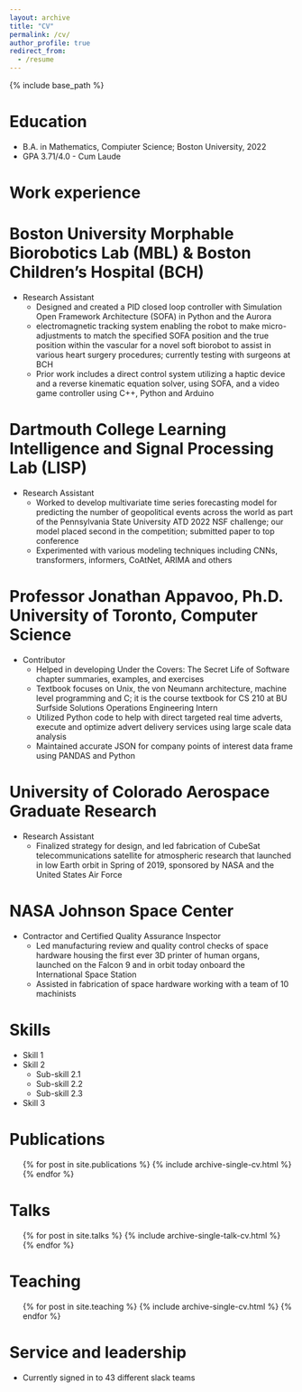 ```yaml
---
layout: archive
title: "CV"
permalink: /cv/
author_profile: true
redirect_from:
  - /resume
---
```


{% include base_path %}

Education
======
* B.A. in Mathematics, Compiuter Science; Boston University, 2022
* GPA 3.71/4.0 - Cum Laude

Work experience 
======
# Boston University Morphable Biorobotics Lab (MBL) & Boston Children’s Hospital (BCH) 
* Research Assistant
  * Designed and created a PID closed loop controller with Simulation Open Framework Architecture (SOFA) in Python and the Aurora
  * electromagnetic tracking system enabling the robot to make micro-adjustments to match the specified SOFA position and the true position within the vascular for a novel soft biorobot to assist in various heart surgery procedures; currently testing with surgeons at BCH
  * Prior work includes a direct control system utilizing a haptic device and a reverse kinematic equation solver, using SOFA, and a video game controller using C++, Python and Arduino

# Dartmouth College Learning Intelligence and Signal Processing Lab (LISP)
* Research Assistant
  * Worked to develop multivariate time series forecasting model for predicting the number of geopolitical events across the world as part of the Pennsylvania State University ATD 2022 NSF challenge; our model placed second in the competition; submitted paper to top conference
  * Experimented with various modeling techniques including CNNs, transformers, informers, CoAtNet, ARIMA and others 

# Professor Jonathan Appavoo, Ph.D. University of Toronto, Computer Science
* Contributor
  * Helped in developing Under the Covers: The Secret Life of Software chapter summaries, examples, and exercises
  * Textbook focuses on Unix, the von Neumann architecture, machine level programming and C; it is the course textbook for CS 210 at BU Surfside Solutions
Operations Engineering Intern
  * Utilized Python code to help with direct targeted real time adverts, execute and optimize advert delivery services using large scale data analysis
  * Maintained accurate JSON for company points of interest data frame using PANDAS and Python

# University of Colorado Aerospace Graduate Research
* Research Assistant
  * Finalized strategy for design, and led fabrication of CubeSat telecommunications satellite for atmospheric research that launched in low Earth orbit in Spring of 2019, sponsored by NASA and the United States Air Force

# NASA Johnson Space Center
* Contractor and Certified Quality Assurance Inspector
  * Led manufacturing review and quality control checks of space hardware housing the first ever 3D printer of human organs, launched on the Falcon 9 and in orbit today onboard the International Space Station
  * Assisted in fabrication of space hardware working with a team of 10 machinists

  
Skills
======
* Skill 1
* Skill 2
  * Sub-skill 2.1
  * Sub-skill 2.2
  * Sub-skill 2.3
* Skill 3

Publications
======
  <ul>{% for post in site.publications %}
    {% include archive-single-cv.html %}
  {% endfor %}</ul>
  
Talks
======
  <ul>{% for post in site.talks %}
    {% include archive-single-talk-cv.html %}
  {% endfor %}</ul>
  
Teaching
======
  <ul>{% for post in site.teaching %}
    {% include archive-single-cv.html %}
  {% endfor %}</ul>
  
Service and leadership
======
* Currently signed in to 43 different slack teams
